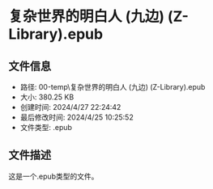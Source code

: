﻿# 复杂世界的明白人 (九边) (Z-Library).epub

## 文件信息
- 路径: 00-temp\复杂世界的明白人 (九边) (Z-Library).epub
- 大小: 380.25 KB
- 创建时间: 2024/4/27 22:24:42
- 最后修改时间: 2024/4/25 10:25:52
- 文件类型: .epub

## 文件描述
这是一个.epub类型的文件。

